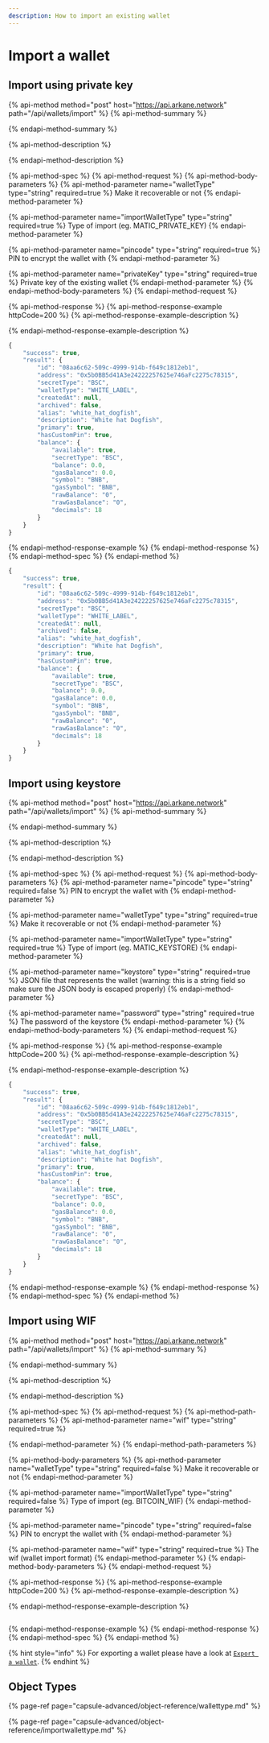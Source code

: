 ```yaml
---
description: How to import an existing wallet
---
```


# Import a wallet

## Import using private key

{% api-method method="post" host="https://api.arkane.network" path="/api/wallets/import" %}
{% api-method-summary %}
 
{% endapi-method-summary %}

{% api-method-description %}

{% endapi-method-description %}

{% api-method-spec %}
{% api-method-request %}
{% api-method-body-parameters %}
{% api-method-parameter name="walletType" type="string" required=true %}
Make it recoverable or not
{% endapi-method-parameter %}

{% api-method-parameter name="importWalletType" type="string" required=true %}
Type of import \(eg. MATIC\_PRIVATE\_KEY\)
{% endapi-method-parameter %}

{% api-method-parameter name="pincode" type="string" required=true %}
PIN to encrypt the wallet with
{% endapi-method-parameter %}

{% api-method-parameter name="privateKey" type="string" required=true %}
Private key of the existing wallet
{% endapi-method-parameter %}
{% endapi-method-body-parameters %}
{% endapi-method-request %}

{% api-method-response %}
{% api-method-response-example httpCode=200 %}
{% api-method-response-example-description %}

{% endapi-method-response-example-description %}

```javascript
{
    "success": true,
    "result": {
        "id": "08aa6c62-509c-4999-914b-f649c1812eb1",
        "address": "0x5b0BB5d41A3e24222257625e746aFc2275c78315",
        "secretType": "BSC",
        "walletType": "WHITE_LABEL",
        "createdAt": null,
        "archived": false,
        "alias": "white_hat_dogfish",
        "description": "White hat Dogfish",
        "primary": true,
        "hasCustomPin": true,
        "balance": {
            "available": true,
            "secretType": "BSC",
            "balance": 0.0,
            "gasBalance": 0.0,
            "symbol": "BNB",
            "gasSymbol": "BNB",
            "rawBalance": "0",
            "rawGasBalance": "0",
            "decimals": 18
        }
    }
}
```
{% endapi-method-response-example %}
{% endapi-method-response %}
{% endapi-method-spec %}
{% endapi-method %}

```javascript
{
    "success": true,
    "result": {
        "id": "08aa6c62-509c-4999-914b-f649c1812eb1",
        "address": "0x5b0BB5d41A3e24222257625e746aFc2275c78315",
        "secretType": "BSC",
        "walletType": "WHITE_LABEL",
        "createdAt": null,
        "archived": false,
        "alias": "white_hat_dogfish",
        "description": "White hat Dogfish",
        "primary": true,
        "hasCustomPin": true,
        "balance": {
            "available": true,
            "secretType": "BSC",
            "balance": 0.0,
            "gasBalance": 0.0,
            "symbol": "BNB",
            "gasSymbol": "BNB",
            "rawBalance": "0",
            "rawGasBalance": "0",
            "decimals": 18
        }
    }
}
```

## Import using keystore

{% api-method method="post" host="https://api.arkane.network" path="/api/wallets/import" %}
{% api-method-summary %}

{% endapi-method-summary %}

{% api-method-description %}

{% endapi-method-description %}

{% api-method-spec %}
{% api-method-request %}
{% api-method-body-parameters %}
{% api-method-parameter name="pincode" type="string" required=false %}
PIN to encrypt the wallet with
{% endapi-method-parameter %}

{% api-method-parameter name="walletType" type="string" required=true %}
Make it recoverable or not
{% endapi-method-parameter %}

{% api-method-parameter name="importWalletType" type="string" required=true %}
Type of import \(eg. MATIC\_KEYSTORE\)
{% endapi-method-parameter %}

{% api-method-parameter name="keystore" type="string" required=true %}
JSON file that represents the wallet \(warning: this is a string field so make sure the JSON body is escaped properly\)
{% endapi-method-parameter %}

{% api-method-parameter name="password" type="string" required=true %}
The password of the keystore
{% endapi-method-parameter %}
{% endapi-method-body-parameters %}
{% endapi-method-request %}

{% api-method-response %}
{% api-method-response-example httpCode=200 %}
{% api-method-response-example-description %}

{% endapi-method-response-example-description %}

```javascript
{
    "success": true,
    "result": {
        "id": "08aa6c62-509c-4999-914b-f649c1812eb1",
        "address": "0x5b0BB5d41A3e24222257625e746aFc2275c78315",
        "secretType": "BSC",
        "walletType": "WHITE_LABEL",
        "createdAt": null,
        "archived": false,
        "alias": "white_hat_dogfish",
        "description": "White hat Dogfish",
        "primary": true,
        "hasCustomPin": true,
        "balance": {
            "available": true,
            "secretType": "BSC",
            "balance": 0.0,
            "gasBalance": 0.0,
            "symbol": "BNB",
            "gasSymbol": "BNB",
            "rawBalance": "0",
            "rawGasBalance": "0",
            "decimals": 18
        }
    }
}
```
{% endapi-method-response-example %}
{% endapi-method-response %}
{% endapi-method-spec %}
{% endapi-method %}

## Import using WIF

{% api-method method="post" host="https://api.arkane.network" path="/api/wallets/import" %}
{% api-method-summary %}

{% endapi-method-summary %}

{% api-method-description %}

{% endapi-method-description %}

{% api-method-spec %}
{% api-method-request %}
{% api-method-path-parameters %}
{% api-method-parameter name="wif" type="string" required=true %}

{% endapi-method-parameter %}
{% endapi-method-path-parameters %}

{% api-method-body-parameters %}
{% api-method-parameter name="walletType" type="string" required=false %}
Make it recoverable or not
{% endapi-method-parameter %}

{% api-method-parameter name="importWalletType" type="string" required=false %}
Type of import \(eg. BITCOIN\_WIF\)
{% endapi-method-parameter %}

{% api-method-parameter name="pincode" type="string" required=false %}
PIN to encrypt the wallet with
{% endapi-method-parameter %}

{% api-method-parameter name="wif" type="string" required=true %}
The wif \(wallet import format\) 
{% endapi-method-parameter %}
{% endapi-method-body-parameters %}
{% endapi-method-request %}

{% api-method-response %}
{% api-method-response-example httpCode=200 %}
{% api-method-response-example-description %}

{% endapi-method-response-example-description %}

```

```
{% endapi-method-response-example %}
{% endapi-method-response %}
{% endapi-method-spec %}
{% endapi-method %}



{% hint style="info" %}
For exporting a wallet please have a look at [`Export a wallet`](export-a-wallet.md).
{% endhint %}

## Object Types

{% page-ref page="capsule-advanced/object-reference/wallettype.md" %}

{% page-ref page="capsule-advanced/object-reference/importwallettype.md" %}



